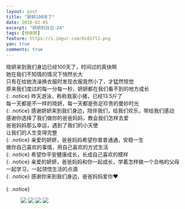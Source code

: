 ```yaml
---
layout: post
title: "妍妍100天了"
date: 2018-02-05
excerpt: "妍妍的日记-24"
tags: [徐晓妍]
feature: https://i.imgur.com/Ds6S7lJ.png
yan: true
comments: true
---
```

晓妍来到我们身边已经100天了，时间过的真快啊<br/>
她在我们不知情的情况下悄然长大<br/>
只有在给她洗澡换衣服时发现衣服竟然小了，才猛然惊觉<br/>
原来我们度过的每一分每一秒，妍妍都在我们看不到的地方成长<br/>
{: .notice}
昨天游泳，称称我家小猪，已经13.5斤了<br/>
每一天都是不一样的晓妍，每一天都是弥足珍贵的曼妙时光<br/>
{: .notice}
感谢妍妍来到我们身边，陪伴我们，给我们欢乐，带给我们感动<br/>
感谢你选择了我们做你的爸爸妈妈，教会我们怎样去爱<br/>
爸爸妈妈那么幸运，遇到了我们的小天使<br/>
让我们的人生变得完整<br/>
{: .notice}
亲爱的妍妍，爸爸妈妈希望你普普通通，安稳一生<br/> 
做你自己喜欢的事情，用自己喜欢的方式生活<br/>
{: .notice}
希望你平安健康成长，长成自己喜欢的模样<br/>
{: .notice}
亲爱的妍妍，爸爸妈妈和你一起成长，学着怎样做一个合格的父母<br/>
一起学习，一起领悟生活的点滴<br/>
{: .notice}
感谢你来到我们身边，爸爸妈妈爱你❤️<br/>   
{: .notice}
<figure>
    <img src="{{ site.staticUrl }}/yanyan/image/101.JPG?imageMogr2/auto-orient" />
    <img src="{{ site.staticUrl }}/yanyan/image/102.JPG?imageMogr2/auto-orient" />
    <img src="{{ site.staticUrl }}/yanyan/image/103.JPG?imageMogr2/auto-orient" />
    <img src="{{ site.staticUrl }}/yanyan/image/104.JPG?imageMogr2/auto-orient" />
</figure>
